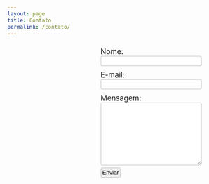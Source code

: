 ```yaml
---
layout: page
title: Contato
permalink: /contato/
---
```

<style type="text/css" media="screen">
	fieldset{border:0;}
	form{margin-left:200px;}
	input, textarea{padding:3px; margin-bottom:5px; border:1px solid #c0c0c0; -moz-border-radius:3px; -webkit-border-radius:3px;}
	input:focus, textarea:focus{border-color:#999;}
	label{display:block; font-size:1.2em; margin-top:5px;}
	textarea{overflow:auto; font:1.2em Arial, Helvetica, sans-serif; color:#333; line-height:1.6em;}
	.width230{width:230px;}
</style>

<form action="https://formspree.io/contato@timeu.com.br" method="POST" id="form-contato">
	<fieldset>
		<label for="nome">Nome:</label>
		<input type="text" class="width230" name="nome" id="nome" required />
        <label for="email">E-mail:</label>
		<input type="email" class="width230" name="_replyto" id="email" required />
        <label for="observa&ccedil;&otilde;es">Mensagem:</label>
		<textarea rows="5" cols="3" class="width230" name="msg" id="msg" required></textarea><br />
		<input type="hidden" name="_next" value="//timeu.com.br/thankyou.html" />
		<input type="text" name="_format" value="plain" style="display:none" />
		<input type="hidden" name="_subject" value="Contato do Site" />
		<input type="submit" value="Enviar" name="enviar" id="enviar_contato" />
	</fieldset>
</form>
